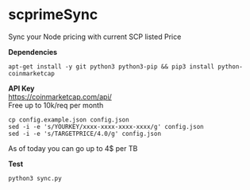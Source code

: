 # scprimeSync
Sync your Node pricing with current SCP listed Price

**Dependencies**<br />
```
apt-get install -y git python3 python3-pip && pip3 install python-coinmarketcap
```

**API Key**<br />
https://coinmarketcap.com/api/</br>
Free up to 10k/req per month</br>
```
cp config.example.json config.json
sed -i -e 's/YOURKEY/xxxx-xxxx-xxxx-xxxx/g' config.json
sed -i -e 's/TARGETPRICE/4.0/g' config.json
```
As of today you can go up to 4$ per TB

**Test**<br />
```
python3 sync.py
```